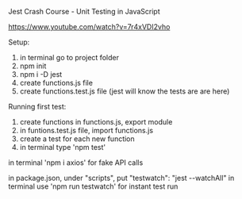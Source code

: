 Jest Crash Course - Unit Testing in JavaScript

https://www.youtube.com/watch?v=7r4xVDI2vho

Setup:
1. in terminal go to project folder
2. npm init
3. npm i -D jest
4. create functions.js file
5. create functions.test.js file (jest will know the tests are are  here)

Running first test:
1. create functions in functions.js, export module
2. in funtions.test.js file, import functions.js
3. create a test for each new function
4. in terminal type 'npm test'


in terminal 'npm i axios' for fake API calls

in package.json, under "scripts", put "testwatch": "jest --watchAll"
in terminal use 'npm run testwatch' for instant test run